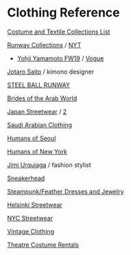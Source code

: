 # Clothing Reference

[Costume and Textile Collections List](http://www.fitnyc.edu/museum/about/links/online-collections.php)

[Runway Collections](https://www.fashion-press.net/collections/) / [NYT](https://www.nytimes.com/fashion/runway)
- [Yohji Yamamoto FW19](https://www.fashion-press.net/collections/10507) / [Vogue](https://www.vogue.com/fashion-shows)

[Jotaro Saito](https://www.jotaro.net/collection/) / kimono designer

[STEEL BALL RUNWAY](https://steelballrunway.tumblr.com/)

[Brides of the Arab World](http://costumehistoryisfun.blogspot.com/)

[Japan Streetwear](http://www.japanesestreets.com/region/harajuku) / [2](https://www.flickr.com/photos/tokyofashion/sets/72157616624742453/)

[Saudi Arabian Clothing](http://www.mansoojat.org/costumes01.html)

[Humans of Seoul](https://humansofseoul.com/)

[Humans of New York](https://www.humansofnewyork.com/)

[Jimi Urquiaga](http://www.jimiurquiaga.com/) / fashion stylist

[Sneakerhead](https://www.sneakerhead.com/)

[Steampunk/Feather Dresses and Jewelry](https://www.deviantart.com/pinkabsinthe)

[Helsinki Streetwear](https://hel-looks.com/) 

[NYC Streetwear](https://nyc-looks.com/)

[Vintage Clothing](https://gem.app/)

[Theatre Costume Rentals](https://www.osfcostumerentals.org/OSF-Costume-Rentals)
